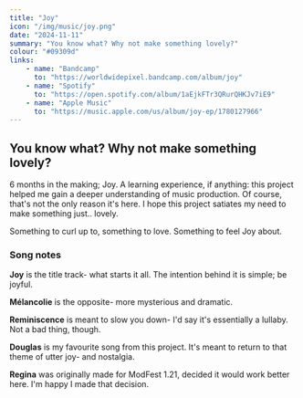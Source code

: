```yaml
---
title: "Joy"
icon: "/img/music/joy.png"
date: "2024-11-11"
summary: "You know what? Why not make something lovely?"
colour: "#09309d"
links:
    - name: "Bandcamp"
      to: "https://worldwidepixel.bandcamp.com/album/joy"
    - name: "Spotify"
      to: "https://open.spotify.com/album/1aEjkFTr3QRurQHKJv7iE9"
    - name: "Apple Music"
      to: "https://music.apple.com/us/album/joy-ep/1780127966"
---
```


## You know what? Why not make something lovely?

6 months in the making; Joy. A learning experience, if anything: this project helped me gain a deeper understanding of music production. Of course, that's not the only reason it's here. I hope this project satiates my need to make something just.. lovely.

Something to curl up to, something to love.
Something to feel Joy about.

### Song notes

**Joy** is the title track- what starts it all. The intention behind it is simple; be joyful.

**Mélancolie** is the opposite- more mysterious and dramatic.

**Reminiscence** is meant to slow you down- I'd say it's essentially a lullaby. Not a bad thing, though.

**Douglas** is my favourite song from this project. It's meant to return to that theme of utter joy- and nostalgia.

**Regina** was originally made for ModFest 1.21, decided it would work better here. I'm happy I made that decision.

